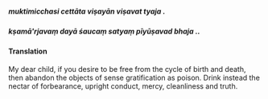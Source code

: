 ##### muktimicchasi cettāta viṣayān viṣavat tyaja .
##### kṣamā'rjavaṃ dayā śaucaṃ satyaṃ pīyūṣavad bhaja ..

#### Translation

My dear child, if you desire to be free from the cycle of birth and death, then abandon the objects of sense gratification as poison. Drink instead the nectar of forbearance, upright conduct, mercy, cleanliness and truth.
